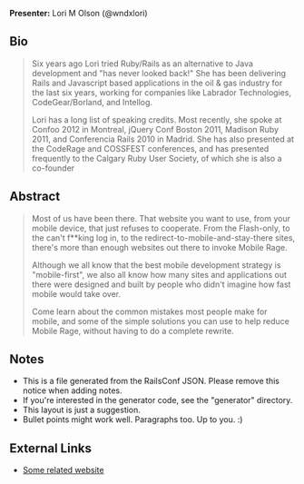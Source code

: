 **Presenter:** Lori M Olson (@wndxlori)

## Bio

> Six years ago Lori tried Ruby/Rails as an alternative to Java development and "has never looked back!" She has been delivering Rails and Javascript based applications in the oil & gas industry for the last six years, working for companies like Labrador Technologies, CodeGear/Borland, and Intellog.
>
> Lori has a long list of speaking credits. Most recently, she spoke at Confoo 2012 in Montreal, jQuery Conf Boston 2011, Madison Ruby 2011, and Conferencia Rails 2010 in Madrid. She has also presented at the CodeRage and COSSFEST conferences, and has presented frequently to the Calgary Ruby User Society, of which she is also a co-founder

## Abstract

> Most of us have been there.  That website you want to use, from your mobile device, that just refuses to cooperate.  From the Flash-only, to the can't f**king log in, to the redirect-to-mobile-and-stay-there sites, there's more than enough websites out there to invoke Mobile Rage.
>
> Although we all know that the best mobile development strategy is "mobile-first", we also all know how many sites and applications out there were designed and built by people who didn't imagine how fast mobile would take over.
>
> Come learn about the common mistakes most people make for mobile, and some of the simple solutions you can use to help reduce Mobile Rage, without having to do a complete rewrite.

## Notes

* This is a file generated from the RailsConf JSON.  Please remove this notice when adding notes.
* If you're interested in the generator code, see the "generator" directory.
* This layout is just a suggestion.
* Bullet points might work well.  Paragraphs too.  Up to you.  :)

## External Links

* [Some related website](http://www.example.com/)
